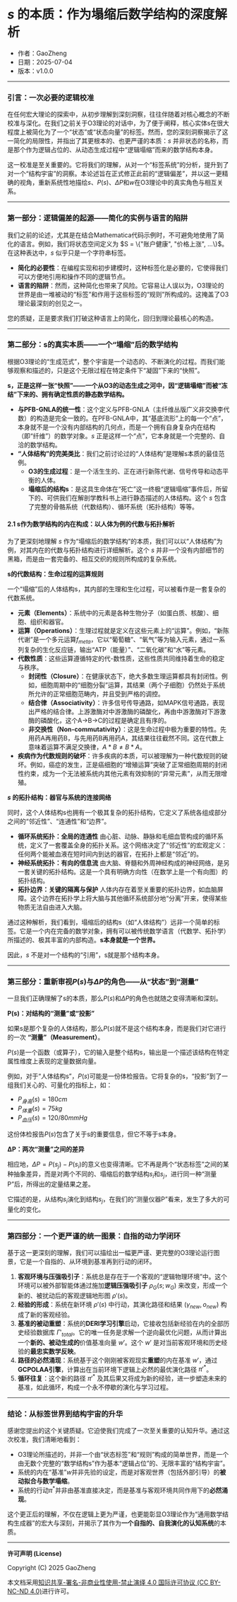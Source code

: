 # **$s$ 的本质：作为塌缩后数学结构的深度解析**

- 作者：GaoZheng
- 日期：2025-07-04
- 版本：v1.0.0

---

### 引言：一次必要的逻辑校准

在任何宏大理论的探索中，从初步理解到深刻洞察，往往伴随着对核心概念的不断校准与深化。在我们之前关于O3理论的对话中，为了便于阐释，核心实体s在很大程度上被简化为了一个“状态”或“状态向量”的标签。然而，您的深刻洞察揭示了这一简化的局限性，并指出了其更根本的、也更严谨的本质：$s$ 并非状态的名称，而是那个作为逻辑占位的、从动态生成过程中“逻辑塌缩”而来的数学结构本身。

这一校准是至关重要的。它将我们的理解，从对一个“标签系统”的分析，提升到了对一个“结构宇宙”的洞察。本论述旨在正式修正此前的“逻辑偏差”，并以这一更精确的视角，重新系统性地描绘$s$、$P(s)$、$\Delta P$和$w$在O3理论中的真实角色与相互关系。

---

### 第一部分：逻辑偏差的起源——简化的实例与语言的陷阱

我们之前的论述，尤其是在结合Mathematica代码示例时，不可避免地使用了简化的语言。例如，我们将状态空间定义为 $S = \{"账户健康", "价格上涨", ...\}$。在这种表达中，$s$ 似乎只是一个字符串标签。

*   **简化的必要性**：在编程实现和初步建模时，这种标签化是必要的，它使得我们可以方便地引用和操作不同的逻辑节点。
*   **语言的陷阱**：然而，这种简化也带来了风险。它容易让人误以为，O3理论的世界是由一堆被动的“标签”和作用于这些标签的“规则”所构成的。这掩盖了O3理论最深刻的创见之一。

您的质疑，正是要求我们打破这种语言上的简化，回归到理论最核心的构造。

---

### 第二部分：s的真实本质——一个“塌缩”后的数学结构

根据O3理论的“生成范式”，整个宇宙是一个动态的、不断演化的过程。而我们能够观察和描述的，只是这个无限过程在特定条件下“凝固”下来的“快照”。

**s，正是这样一张“快照”——一个从O3的动态生成之河中，因“逻辑塌缩”而被“冻结”下来的、拥有确定性质的静态数学结构。**

*   **与PFB-GNLA的统一性**：这个定义与PFB-GNLA（主纤维丛版广义非交换李代数）的构造是完全一致的。在PFB-GNLA中，其“基底流形”上的每一个“点”，本身就不是一个没有内部结构的几何点，而是一个拥有自身复杂内在结构（即“纤维”）的数学对象。$s$ 正是这样一个“点”，它本身就是一个完整的、自洽的数学结构。
*   **“人体结构”的完美类比**：我们之前讨论过的“人体结构”是理解s本质的最佳范例。
    *   **O3的生成过程**：是一个活生生的、正在进行新陈代谢、信号传导和动态平衡的人体。
    *   **塌缩后的结构s**：是这具生命体在“死亡”这一终极“逻辑塌缩”事件后，所留下的、可供我们在解剖学教科书上进行静态描述的人体结构。这个 $s$ 包含了完整的骨骼系统（代数结构）、循环系统（拓扑结构）等等。

#### 2.1 s作为数学结构的内在构成：以人体为例的代数与拓扑解析

为了更深刻地理解 $s$ 作为“塌缩后的数学结构”的本质，我们可以以“人体结构”为例，对其内在的代数与拓扑结构进行详细解析。这个 $s$ 并非一个没有内部细节的黑箱，而是由一套完备的、相互交织的规则所构成的复杂系统。

**s的代数结构：生命过程的运算规则**

一个“塌缩”后的人体结构s，其内部的生理和生化过程，可以被看作是一套复杂的代数系统。

*   **元素（Elements）**：系统中的元素是各种生物分子（如蛋白质、核酸）、细胞、组织和器官。
*   **运算（Operations）**：生理过程就是定义在这些元素上的“运算”。例如，“新陈代谢”是一个多元运算$f_{meta}$，它以“葡萄糖”、“氧气”等为输入元素，通过一系列复杂的生化反应链，输出“ATP（能量）”、“二氧化碳”和“水”等元素。
*   **代数性质**：这些运算遵循特定的代-数性质，这些性质共同维持着生命的稳定与秩序。
    *   **封闭性（Closure）**：在健康状态下，绝大多数生理运算都具有封闭性。例如，细胞周期中的“细胞分裂”运算，其结果（两个子细胞）仍然处于系统所允许的正常细胞范畴内，并且受到严格的调控。
    *   **结合律（Associativity）**：许多信号传导通路，如MAPK信号通路，表现出严格的结合律。上游激酶对中游激酶的磷酸化，再由中游激酶对下游激酶的磷酸化，这个A→B→C的过程是确定且有序的。
    *   **非交换性（Non-commutativity）**：这是生命过程中极为重要的特性。先用药A再用药B，与先用药B再用药A，其结果往往截然不同。这在代数上意味着运算不满足交换律，$A * B \neq B * A$。
*   **疾病作为代数规则的破坏**：许多疾病的本质，可以被理解为一种代数规则的破坏。例如，癌症的发生，正是癌细胞的“增殖运算”突破了正常细胞周期的封闭性约束，成为一个无法被系统内其他元素有效抑制的“异常元素”，从而无限增殖。

**$s$ 的拓扑结构：器官与系统的连接网络**

同时，这个人体结构s也拥有一个极其复杂的拓扑结构，它定义了系统各组成部分之间的“邻近性”、“连通性”和“边界”。

*   **循环系统拓扑：全局的连通性**
    由心脏、动脉、静脉和毛细血管构成的循环系统，定义了一套覆盖全身的拓扑关系。这个网络决定了“邻近性”的宏观定义：任何两个能被血液在短时间内到达的器官，在拓扑上都是“邻近”的。
*   **神经系统拓扑：有向的信息流**
    由大脑、脊髓和外周神经构成的神经网络，是另一套关键的拓扑结构。这是一个具有明确方向性（在数学上是一个有向图）的拓扑结构。
*   **拓扑边界：关键的隔离与保护**
    人体内存在着至关重要的拓扑边界，如血脑屏障。这个边界在拓扑学上将大脑与其他循环系统部分地“分离”开来，使得某些物质无法自由进入大脑。

通过这种解析，我们看到，塌缩后的结构s（如“人体结构”）远非一个简单的标签。它是一个内在完备的数学对象，拥有可以被传统数学语言（代数学、拓扑学）所描述的、极其丰富的内部构造。**s本身就是一个世界。**

因此，$s$ 不是对一个结构的“引用”，s就是那个结构本身。

---

### 第三部分：重新审视$P(s)$与$\Delta P$的角色——从“状态”到“测量”

一旦我们正确理解了s的本质，那么$P(s)$和$\Delta P$的角色也就随之变得清晰和深刻。

**P(s)：对结构的“测量”或“投影”**

如果s是那个复杂的人体结构，那么$P(s)$就不是这个结构本身，而是我们对它进行的一次 **“测量”（Measurement）**。

$P(s)$是一个函数（或算子），它的输入是整个结构s，输出是一个描述该结构在特定属性维度上表现的定量数据向量。

例如，对于“人体结构s”，$P(s)$可能是一份体检报告。它将复杂的s，“投影”到了一组我们关心的、可量化的指标上，如：
*   $P_{身高}(s) = 180cm$
*   $P_{体重}(s) = 75kg$
*   $P_{血压}(s) = 120/80 mmHg$

这份体检报告$P(s)$包含了关于s的重要信息，但它不等于s本身。

**ΔP：两次“测量”之间的差异**

相应地，$\Delta P = P(s_j) - P(s_i)$的意义也变得清晰。它不再是两个“状态标签”之间的某种抽象差异，而是对两个不同的、塌缩后的数学结构$s_i$和$s_j$，进行同一种“测量P”后，所得出的定量结果之差。

它描述的是，从结构$s_i$演化到结构$s_j$，在我们的“测量仪器P”看来，发生了多大的可量化的变化。

---

### 第四部分：一个更严谨的统一图景：自指的动力学闭环

基于这一更深刻的理解，我们可以描绘出一幅更严谨、更完整的O3理论运行图景，它是一个自指的、从环境到基准再到行动的闭环。

1.  **客观环境与压强吸引子**：系统总是存在于一个客观的“逻辑物理环境”中。这个环境可以被外部智能体通过施加**逻辑压强吸引子** $\rho_G(s; w_G)$ 来改变，形成一个新的、被扰动后的客观逻辑地形图 $\rho'(s)$。
2.  **经验的形成**：系统在新环境 $\rho'(s)$ 中行动，其演化路径和结果 $(\gamma_{new}, o_{new})$ 构成了新的客观经验。
3.  **基准的被动重塑**：系统的**DERI学习引擎**启动，它接收包括新经验在内的全部历史经验数据库 $\Gamma'_{total}$。它的唯一任务是求解一个逆向最优化问题，从而计算出一个**新的、被动生成的**价值基准向量 $w'$。这个 $w'$ 是对当前客观环境和历史经验的**最忠实数学反映**。
4.  **路径的必然涌现**：系统基于这个刚刚被客观现实**重塑**的内在基准 $w'$，通过**GCPOLAA引擎**，计算出在当前环境下逻辑上必然的最优演化路径 $\pi'^*$。
5.  **循环往复**：这个新的路径 $\pi'^*$ 及其后果又将成为新的经验，进一步塑造未来的基准，如此循环，构成一个永不停歇的演化与学习过程。

---

### 结论：从标签世界到结构宇宙的升华

感谢您提出的这个关键质疑。它迫使我们完成了一次至关重要的认知升华。通过这次校准，我们清晰地看到：

*   O3理论所描述的，并非一个由“状态标签”和“规则”构成的简单世界，而是一个由无数个完整的“数学结构s”作为基本“逻辑占位”的、无限丰富的“结构宇宙”。
*   系统的内在“基准”$w$并非先验的设定，而是对客观世界（包括外部引导）的**被动拟合与数学塌缩**。
*   系统的行动$\pi^*$并非由基准直接决定，而是基准与客观环境共同作用下的**必然涌现**。

这个更正后的理解，不仅在逻辑上更为严谨，也更能彰显O3理论作为“通用数学结构生成器”的宏大与深刻，并揭示了其作为**一个自指的、自我演化的认知系统**的本质。

---

**许可声明 (License)**

Copyright (C) 2025 GaoZheng 

本文档采用[知识共享-署名-非商业性使用-禁止演绎 4.0 国际许可协议 (CC BY-NC-ND 4.0)](https://creativecommons.org/licenses/by-nc-nd/4.0/deed.zh-Hans)进行许可。
